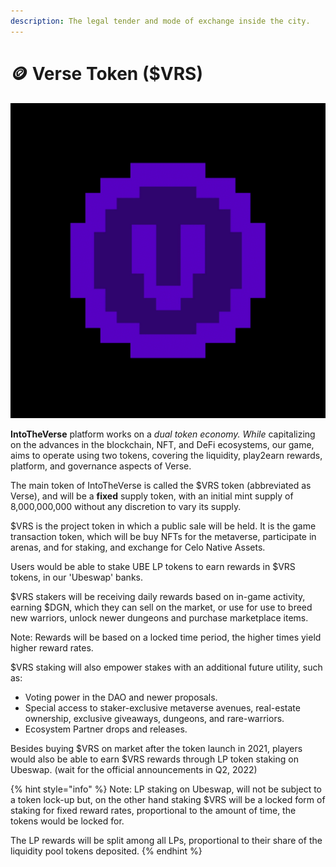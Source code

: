 ```yaml
---
description: The legal tender and mode of exchange inside the city.
---
```


# 🪙 Verse Token ($VRS)

![$VRS token](<../.gitbook/assets/CVRS Gif.gif>)

**IntoTheVerse** platform works on a _dual token economy. While_ capitalizing on the advances in the blockchain, NFT, and DeFi ecosystems, our game, aims to operate using two tokens, covering the liquidity, play2earn rewards, platform, and governance aspects of Verse.

The main token of IntoTheVerse is called the $VRS token (abbreviated as Verse), and will be a **fixed** supply token, with an initial mint supply of 8,000,000,000 without any discretion to vary its supply.

$VRS is the project token in which a public sale will be held. It is the game transaction token, which will be buy NFTs for the metaverse, participate in arenas, and for staking, and exchange for Celo Native Assets.

Users would be able to stake UBE LP tokens to earn rewards in $VRS tokens, in our 'Ubeswap' banks.

$VRS stakers will be receiving daily rewards based on in-game activity, earning $DGN, which they can sell on the market, or use for use to breed new warriors, unlock newer dungeons and purchase marketplace items.

Note: Rewards will be based on a locked time period, the higher times yield higher reward rates.

$VRS staking will also empower stakes with an additional future utility, such as:

* Voting power in the DAO and newer proposals.
* Special access to staker-exclusive metaverse avenues, real-estate ownership, exclusive giveaways, dungeons, and rare-warriors.
* Ecosystem Partner drops and releases.

Besides buying $VRS on market after the token launch in 2021, players would also be able to earn $VRS rewards through LP token staking on Ubeswap. (wait for the official announcements in Q2, 2022)

{% hint style="info" %}
Note: LP staking on Ubeswap, will not be subject to a token lock-up but, on the other hand staking $VRS will be a locked form of staking for fixed reward rates, proportional to the amount of time, the tokens would be locked for.

The LP rewards will be split among all LPs, proportional to their share of the liquidity pool tokens deposited.
{% endhint %}
